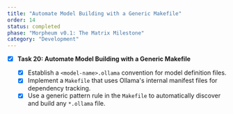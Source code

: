 ```yaml
---
title: "Automate Model Building with a Generic Makefile"
order: 14
status: completed
phase: "Morpheum v0.1: The Matrix Milestone"
category: "Development"
---
```


- [x] **Task 20: Automate Model Building with a Generic Makefile**

  - [x] Establish a `<model-name>.ollama` convention for model definition files.
  - [x] Implement a `Makefile` that uses Ollama's internal manifest files for
        dependency tracking.
  - [x] Use a generic pattern rule in the `Makefile` to automatically discover
        and build any `*.ollama` file.